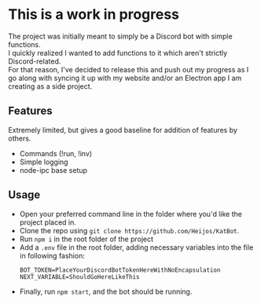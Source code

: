# This is a work in progress

The project was initially meant to simply be a Discord bot with simple functions.\
I quickly realized I wanted to add functions to it which aren't strictly Discord-related.\
For that reason, I've decided to release this and push out my progress as I go along with syncing it up with my website and/or an Electron app I am creating as a side project.

## Features

Extremely limited, but gives a good baseline for addition of features by others.
- Commands (!run, !inv)
- Simple logging
- node-ipc base setup
  


## Usage

- Open your preferred command line in the folder where you'd like the project placed in.
- Clone the repo using `git clone https://github.com/Heijos/KatBot`.
- Run `npm i` in the root folder of the project
- Add a `.env` file in the root folder, adding necessary variables into the file in following fashion:
  ```
  BOT_TOKEN=PlaceYourDiscordBotTokenHereWithNoEncapsulation
  NEXT_VARIABLE=ShouldGoHereLikeThis
  ```
- Finally, run `npm start`, and the bot should be running.

